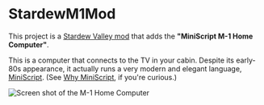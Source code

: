 # StardewM1Mod

This project is a [Stardew Valley mod](https://stardewvalleywiki.com/Modding:Player_Guide/Getting_Started) that adds the **"MiniScript M-1 Home Computer"**.

This is a computer that connects to the TV in your cabin.  Despite its early-80s appearance, it actually runs a very modern and elegant language, [MiniScript](https://miniscript.org).  (See [Why MiniScript](https://luminaryapps.com/blog/miniscript-why/), if you're curious.)


![Screen shot of the M-1 Home Computer](img/Demo-1.gif)

